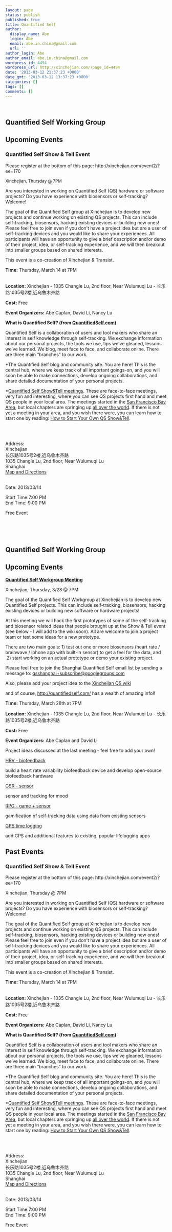 ```yaml
---
layout: page
status: publish
published: true
title: Quantified Self
author:
  display_name: Abe
  login: Abe
  email: abe.in.china@gmail.com
  url: ''
author_login: Abe
author_email: abe.in.china@gmail.com
wordpress_id: 4494
wordpress_url: http://xinchejian.com/?page_id=4494
date: '2013-03-12 21:37:23 +0800'
date_gmt: '2013-03-12 13:37:23 +0800'
categories: []
tags: []
comments: []
---
```

<p><!--:zh--><br />
<h2><strong>Quantified Self Working Group</strong></h2></p>
<h2>Upcoming Events</h2></p>
<div id="event_espresso_registration_form">
<h3 id="event_title-170">Quantified Self Show &amp; Tell Event</h3></p>
<div>
<p>Please register at the bottom of this page: http://xinchejian.com/event2/?ee=170</p>
<p><span style="font-size: 13px;">Xinchejian, Thursday @ 7PM</span></p>
<div>
<div>Are you interested in working on Quantified Self (QS) hardware or software projects? Do you have experience with biosensors or self-tracking? Welcome!</div></p>
<div></div></p>
<div>The goal of the Quantified Self group at Xinchejian is to develop new projects and continue working on existing QS projects. This can include self-tracking, biosensors, hacking existing devices or building new ones! Please feel free to join even if you don't have a project idea but are a user of self-tracking devices and you would like to share your experiences.&nbsp;All participants will have an opportunity to give a brief description and/or demo of their project, idea, or self-tracking experience, and we will then breakout into smaller groups based on shared interests.</div></p>
<div></div></p>
<div>This event is a co-creation of Xinchejian &amp; Transist.</div></p>
<div>
<div></div></p>
<div><b>Time:</b>&nbsp;Thursday, March 14 at 7PM</div><br />
</div></p>
<div><b>Location:</b>&nbsp;Xinchejian - 1035 Changle Lu, 2nd floor, Near Wulumuqi Lu - 长乐路1035号2楼,近乌鲁木齐路</div></p>
<div><b>Cost:</b>&nbsp;Free</div></p>
<div><b>Event Organizers:</b>&nbsp;Abe Caplan, David Li, Nancy Lu</div></p>
<div></div></p>
<div></div></p>
<div>
<div><b>What is Quantified Self? (from&nbsp;<a href="http://quantifiedself.com/about/" target="_blank">QuantifiedSelf.com</a>)</b></div></p>
<div>
<p>Quantified Self is a collaboration of users and tool makers who share an interest in self knowledge through self-tracking. We exchange information about our personal projects, the tools we use, tips we&rsquo;ve gleaned, lessons we&rsquo;ve learned. We blog, meet face to face, and collaborate online. There are three main &ldquo;branches&rdquo; to our work.</p>
<p>*The Quantified Self blog and community site. You are here! This is the central hub, where we keep track of all important goings-on, and you will soon be able to make connections, develop ongoing collaborations, and share detailed documentation of your personal projects.</p>
<p>*<a href="http://quantified-self.meetup.com/" target="_blank">Quantified Self Show&Tell meetings</a>. These are face-to-face meetings, very fun and interesting, where you can see QS projects first hand and meet QS people in your local area. The meetings started in the&nbsp;<a href="http://www.meetup.com/quantifiedself/" target="_blank">San Francisco Bay Area</a>, but local chapters are springing up&nbsp;<a href="http://quantified-self.meetup.com/" target="_blank">all over the world</a>. If there is not yet a meeting in your area, and you wish there were, you can learn how to start one by reading:&nbsp;<a href="http://quantifiedself.com/how-to-start-your-own-qs-showtell/" target="_blank">How to Start Your Own QS Show&Tell</a>.</p>
<p></div><br />
</div><br />
</div></p>
<div>
<form id="registration_form" action="http://xinchejian.com/event2/" method="post">
<p id="event_address-170">Address:<br />
Xinchejian<br />
长乐路1035号2楼,近乌鲁木齐路<br />
1035 Changle Lu, 2nd floor, Near Wulumuqi Lu<br />
Shanghai<br />
<a href="http://maps.google.com/maps?q=%E9%95%BF%E4%B9%90%E8%B7%AF1035%E5%8F%B72%E6%A5%BC%2C%E8%BF%91%E4%B9%8C%E9%B2%81%E6%9C%A8%E9%BD%90%E8%B7%AF%2CShanghai" target="_blank">Map and Directions</a></p><br />
Date:&nbsp;2013/03/14</p>
<p>Start Time:7:00 PM<br />
End Time:&nbsp;9:00 PM</p>
<p>Free Event</p>
<p></form></div><br />
</div><br />
</div><!--:--><!--:en--><br />
<h2><strong>Quantified Self Working Group</strong></h2></p>
<h2>Upcoming Events</h2></p>
<div id="event_espresso_registration_form">
<div><b><span style="text-decoration: underline;">Quantified Self Workgroup Meeting</span></b></div></p>
<div>Xinchejian, Thursday, 3/28 @ 7PM</div></p>
<div></div></p>
<div>The goal of the Quantified Self Workgroup at Xinchejian is to develop new Quantified Self projects. This can include self-tracking, biosensors, hacking existing devices or building new software or hardware projects!</div></p>
<div></div></p>
<div>At this meeting we will hack the first prototypes of some of the self-tracking and biosensor related ideas that people brought up at the Show &amp; Tell event (see below - I will add to the wiki soon). All are welcome to join a project team or test some ideas for a new prototype.</div></p>
<div></div></p>
<div>There are two main goals: 1) test out one or more biosensors (heart rate / brainwave / iphone app with built-in sensor) to get a feel for the data, and &nbsp;2) start working on an actual prototype or demo your existing project.</div></p>
<div></div></p>
<div>Please feel free to join the Shanghai Quantified Self email list by sending a message to:&nbsp;<a href="mailto:qsshanghai%2Bsubscribe@googlegroups.com" target="_blank">qsshanghai+subscribe@<wbr />googlegroups.com</a></div></p>
<div></div></p>
<div>Also, please add your project idea to the&nbsp;<a href="http://wiki.xinchejian.com/wiki/Quantified_Self" target="_blank">Xinchejian QS wiki</a></div></p>
<div></div></p>
<div>and of course,&nbsp;<a href="http://quantifiedself.com/" target="_blank">http://quantifiedself.<wbr />com/</a>&nbsp;has a wealth of amazing info!!</div></p>
<div></div></p>
<div><b>Time:</b>&nbsp;Thursday, March 28th at 7PM</div></p>
<div><b>Location:</b>&nbsp;Xinchejian - 1035 Changle Lu, 2nd floor, Near Wulumuqi Lu - 长乐路1035号2楼,近乌鲁木齐路</div></p>
<div><b>Cost:</b>&nbsp;Free</div></p>
<div><b>Event Organizers:</b>&nbsp;Abe Caplan and David Li</div></p>
<div></div></p>
<div></div></p>
<div>Project ideas discussed at the last meeting - feel free to add your own!</div></p>
<div>
<p><span style="text-decoration: underline;">HRV - biofeedback</span></p>
<p>build a heart rate variability biofeedback device and develop open-source biofeedback hardware</p>
<p><span style="text-decoration: underline;">GSR - sensor</span></p>
<p>sensor and tracking for mood</p>
<p><span style="text-decoration: underline;">RPG - game + sensor</span></p>
<p>gamification of self-tracking data using data from existing sensors</p>
<p><span style="text-decoration: underline;">GPS time logging</span></p>
<p>add GPS and additional features to existing, popular lifelogging apps</p>
<p></div></p>
<h3></h3></p>
<h2>Past Events</h2></p>
<h3 id="event_title-170">Quantified Self Show &amp; Tell Event</h3></p>
<div>
<p>Please register at the bottom of this page: http://xinchejian.com/event2/?ee=170</p>
<div>
<div>Xinchejian, Thursday @ 7PM</div></p>
<div></div></p>
<div>Are you interested in working on Quantified Self (QS) hardware or software projects? Do you have experience with biosensors or self-tracking? Welcome!</div></p>
<div></div></p>
<div>The goal of the Quantified Self group at Xinchejian is to develop new projects and continue working on existing QS projects. This can include self-tracking, biosensors, hacking existing devices or building new ones! Please feel free to join even if you don't have a project idea but are a user of self-tracking devices and you would like to share your experiences.&nbsp;All participants will have an opportunity to give a brief description and/or demo of their project, idea, or self-tracking experience, and we will then breakout into smaller groups based on shared interests.</div></p>
<div></div></p>
<div>This event is a co-creation of Xinchejian &amp; Transist.</div></p>
<div>
<div></div></p>
<div><b>Time:</b>&nbsp;Thursday, March 14 at 7PM</div><br />
</div></p>
<div><b>Location:</b>&nbsp;Xinchejian - 1035 Changle Lu, 2nd floor, Near Wulumuqi Lu - 长乐路1035号2楼,近乌鲁木齐路</div></p>
<div><b>Cost:</b>&nbsp;Free</div></p>
<div><b>Event Organizers:</b>&nbsp;Abe Caplan, David Li, Nancy Lu</div></p>
<div></div></p>
<div></div></p>
<div>
<div><b>What is Quantified Self? (from&nbsp;<a href="http://quantifiedself.com/about/" target="_blank">QuantifiedSelf.com</a>)</b></div></p>
<div>
<p>Quantified Self is a collaboration of users and tool makers who share an interest in self knowledge through self-tracking. We exchange information about our personal projects, the tools we use, tips we&rsquo;ve gleaned, lessons we&rsquo;ve learned. We blog, meet face to face, and collaborate online. There are three main &ldquo;branches&rdquo; to our work.</p>
<p>*The Quantified Self blog and community site. You are here! This is the central hub, where we keep track of all important goings-on, and you will soon be able to make connections, develop ongoing collaborations, and share detailed documentation of your personal projects.</p>
<p>*<a href="http://quantified-self.meetup.com/" target="_blank">Quantified Self Show&amp;Tell meetings</a>. These are face-to-face meetings, very fun and interesting, where you can see QS projects first hand and meet QS people in your local area. The meetings started in the&nbsp;<a href="http://www.meetup.com/quantifiedself/" target="_blank">San Francisco Bay Area</a>, but local chapters are springing up&nbsp;<a href="http://quantified-self.meetup.com/" target="_blank">all over the world</a>. If there is not yet a meeting in your area, and you wish there were, you can learn how to start one by reading:&nbsp;<a href="http://quantifiedself.com/how-to-start-your-own-qs-showtell/" target="_blank">How to Start Your Own QS Show&amp;Tell</a>.</p>
<p></div><br />
</div><br />
</div></p>
<div>
<form id="registration_form" action="http://xinchejian.com/event2/" method="post">
<p id="event_address-170">Address:<br />
Xinchejian<br />
长乐路1035号2楼,近乌鲁木齐路<br />
1035 Changle Lu, 2nd floor, Near Wulumuqi Lu<br />
Shanghai<br />
<a href="http://maps.google.com/maps?q=%E9%95%BF%E4%B9%90%E8%B7%AF1035%E5%8F%B72%E6%A5%BC%2C%E8%BF%91%E4%B9%8C%E9%B2%81%E6%9C%A8%E9%BD%90%E8%B7%AF%2CShanghai" target="_blank">Map and Directions</a></p><br />
Date:&nbsp;2013/03/14</p>
<p>Start Time:7:00 PM<br />
End Time:&nbsp;9:00 PM</p>
<p>Free Event</p>
<p></form></div><br />
</div><br />
</div><!--:--></p>
